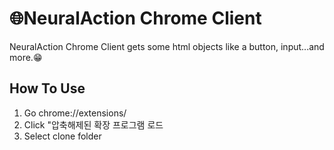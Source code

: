 # 🌐NeuralAction Chrome Client 

NeuralAction Chrome Client gets some html objects like a button, input...and more.😁

## How To Use

1. Go chrome://extensions/
2. Click "압축해제된 확장 프로그램 로드
3. Select clone folder
